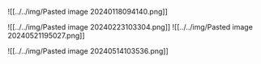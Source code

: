 ![[../../img/Pasted image 20240118094140.png]]


![[../../img/Pasted image 20240223103304.png]]
![[../../img/Pasted image 20240521195027.png]]

![[../../img/Pasted image 20240514103536.png]]